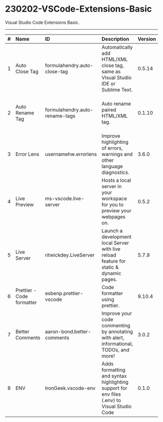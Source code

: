 # 230202-VSCode-Extensions-Basic
Visual Studio Code Extensions Basic.

---


|   #   | Name                      | ID                             | Description                                                                                   | Version | Publisher      | VS Marketplace Link                                                                                                                                                    |
| :---: | :------------------------ | :----------------------------- | :-------------------------------------------------------------------------------------------- | :------ | :------------- | :--------------------------------------------------------------------------------------------------------------------------------------------------------------------- |
|   1   | Auto Close Tag            | formulahendry.auto-close-tag   | Automatically add HTML/XML close tag, same as Visual Studio IDE or Sublime Text.              | 0.5.14  | Jun Han        | [https://marketplace.visualstudio.com/items?itemName=formulahendry.auto-close-tag](https://marketplace.visualstudio.com/items?itemName=formulahendry.auto-close-tag)   |
|   2   | Auto Rename Tag           | formulahendry.auto-rename-tags | Auto rename paired HTML/XML tag.                                                              | 0.1.10  | Jun Han        | [https://marketplace.visualstudio.com/items?itemName=formulahendry.auto-rename-tag](https://marketplace.visualstudio.com/items?itemName=formulahendry.auto-rename-tag) |
|   3   | Error Lens                | usernamehw.errorlens           | Improve highlighting of errors, warnings and other language diagnostics.                      | 3.6.0   | Alexander      | [https://marketplace.visualstudio.com/items?itemName=usernamehw.errorlens](https://marketplace.visualstudio.com/items?itemName=usernamehw.errorlens)                   |
|   4   | Live Preview              | ms-vscode.live-server          | Hosts a local server in your workspace for you to preview your webpages on.                   | 0.5.2   | Microsoft      | [https://marketplace.visualstudio.com/items?itemName=ms-vscode.live-server](https://marketplace.visualstudio.com/items?itemName=ms-vscode.live-server)                 |
|   5   | Live Server               | ritwickdey.LiveServer          | Launch a development local Server with live reload feature for static & dynamic pages.        | 5.7.9   | Ritwick Dey    | [https://marketplace.visualstudio.com/items?itemName=ritwickdey.LiveServer](https://marketplace.visualstudio.com/items?itemName=ritwickdey.LiveServer)                 |
|   6   | Prettier - Code formatter | esbenp.prettier-vscode         | Code formatter using prettier.                                                                | 9.10.4  | Prettier       | [https://marketplace.visualstudio.com/items?itemName=esbenp.prettier-vscode]( https://marketplace.visualstudio.com/items?itemName=esbenp.prettier-vscode)              |
|   7   | Better Comments           | aaron-bond.better-comments     | Improve your code commenting by annotating with alert, informational, TODOs, and more!        | 3.0.2   | Aaron Bond     | [https://marketplace.visualstudio.com/items?itemName=aaron-bond.better-comments](https://marketplace.visualstudio.com/items?itemName=aaron-bond.better-comments)       |
|   8   | ENV                       | IronGeek.vscode-env            | Adds formatting and syntax highlighting support for env files (.env) to Visual Studio Code    | 0.1.0   | Jakka Prihatna | [https://marketplace.visualstudio.com/items?itemName=IronGeek.vscode-env](https://marketplace.visualstudio.com/items?itemName=IronGeek.vscode-env)                     |
